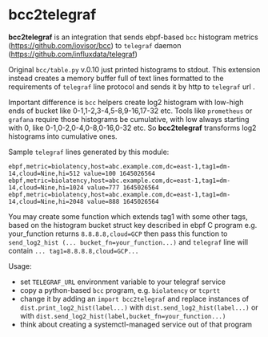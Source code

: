 # bcc2telegraf
**bcc2telegraf** is an integration that sends ebpf-based ```bcc``` histogram metrics (https://github.com/iovisor/bcc)  to ```telegraf``` daemon (https://github.com/influxdata/telegraf)

Original ```bcc/table.py``` v.0.10 just printed histograms to stdout.
This extension instead creates a memory buffer full of text lines formatted to the requirements of ```telegraf``` line protocol and sends it by http to ```telegraf``` url .

Important difference is ```bcc``` helpers create log2 histogram with low-high ends of bucket like 0-1,1-2,3-4,5-8,9-16,17-32 etc. 
Tools like ```prometheus``` or ```grafana``` require those histograms be cumulative, with low always starting with 0, like 0-1,0-2,0-4,0-8,0-16,0-32 etc.
So **bcc2telegraf** transforms log2 histograms into cumulative ones.

Sample ```telegraf``` lines generated by this module:

```
ebpf,metric=biolatency,host=abc.example.com,dc=east-1,tag1=dm-14,cloud=Nine,hi=512 value=100 1645026564
ebpf,metric=biolatency,host=abc.example.com,dc=east-1,tag1=dm-14,cloud=Nine,hi=1024 value=777 1645026564
ebpf,metric=biolatency,host=abc.example.com,dc=east-1,tag1=dm-14,cloud=Nine,hi=2048 value=888 1645026564
```

You may create some function which extends tag1 with some other tags, based on the histogram bucket struct key described in ebpf C program
e.g. your_function returns ```8.8.8.8,cloud=GCP``` then pass this function to ```send_log2_hist (... bucket_fn=your_function...)```
and ```telegraf``` line will contain ```... tag1=8.8.8.8,cloud=GCP...```

Usage: 
- set ```TELEGRAF_URL``` environment variable to your telegraf service 
- copy a python-based ```bcc``` program, e.g. ```biolatency``` or ```tcprtt``` 
- change it by adding an
    ```import bcc2telegraf```
    and replace instances of 
    ```dist.print_log2_hist(label...)```
    with 
    ```dist.send_log2_hist(label...)```
    or with 
    ```dist.send_log2_hist(label,bucket_fn=your_function...)```
 - think about creating a systemctl-managed service out of that program 
